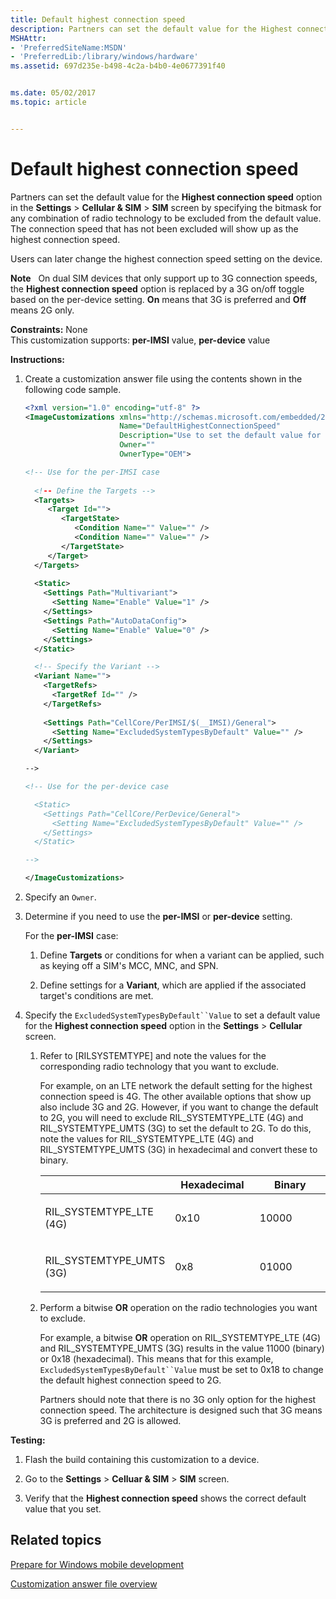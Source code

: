 ```yaml
---
title: Default highest connection speed
description: Partners can set the default value for the Highest connection speed option in the Settings Cellular SIM SIM screen by specifying the bitmask for any combination of radio technology to be excluded from the default value.
MSHAttr:
- 'PreferredSiteName:MSDN'
- 'PreferredLib:/library/windows/hardware'
ms.assetid: 697d235e-b498-4c2a-b4b0-4e0677391f40


ms.date: 05/02/2017
ms.topic: article


---
```


# Default highest connection speed


Partners can set the default value for the **Highest connection speed** option in the **Settings** &gt; **Cellular & SIM** &gt; **SIM** screen by specifying the bitmask for any combination of radio technology to be excluded from the default value. The connection speed that has not been excluded will show up as the highest connection speed.

Users can later change the highest connection speed setting on the device.

**Note**  
On dual SIM devices that only support up to 3G connection speeds, the **Highest connection speed** option is replaced by a 3G on/off toggle based on the per-device setting. **On** means that 3G is preferred and **Off** means 2G only.

 

<a href="" id="constraints---none"></a>**Constraints:** None  
This customization supports: **per-IMSI** value, **per-device** value

<a href="" id="instructions-"></a>**Instructions:**  
1.  Create a customization answer file using the contents shown in the following code sample.

    ```XML
    <?xml version="1.0" encoding="utf-8" ?>  
    <ImageCustomizations xmlns="http://schemas.microsoft.com/embedded/2004/10/ImageUpdate"  
                         Name="DefaultHighestConnectionSpeed"  
                         Description="Use to set the default value for the highest connection speed in the cellular Settings CPL."  
                         Owner=""  
                         OwnerType="OEM"> 

    <!-- Use for the per-IMSI case 
      
      <!-- Define the Targets --> 
      <Targets>
         <Target Id="">
            <TargetState>
               <Condition Name="" Value="" />
               <Condition Name="" Value="" />
            </TargetState>
         </Target>
      </Targets>
      
      <Static>
        <Settings Path="Multivariant">
          <Setting Name="Enable" Value="1" />
        </Settings>
        <Settings Path="AutoDataConfig">
          <Setting Name="Enable" Value="0" />
        </Settings>
      </Static>

      <!-- Specify the Variant -->
      <Variant Name=""> 
        <TargetRefs>
          <TargetRef Id="" /> 
        </TargetRefs>
     
        <Settings Path="CellCore/PerIMSI/$(__IMSI)/General">  
          <Setting Name="ExcludedSystemTypesByDefault" Value="" />
        </Settings>  
      </Variant>

    -->

    <!-- Use for the per-device case

      <Static>  
        <Settings Path="CellCore/PerDevice/General">  
          <Setting Name="ExcludedSystemTypesByDefault" Value="" />
        </Settings>  
      </Static>

    -->

    </ImageCustomizations>
    ```

2.  Specify an `Owner`.

3.  Determine if you need to use the **per-IMSI** or **per-device** setting.

    For the **per-IMSI** case:

    1.  Define **Targets** or conditions for when a variant can be applied, such as keying off a SIM's MCC, MNC, and SPN.

    2.  Define settings for a **Variant**, which are applied if the associated target's conditions are met.

4.  Specify the `ExcludedSystemTypesByDefault``Value` to set a default value for the **Highest connection speed** option in the **Settings** &gt; **Cellular** screen.

    1.  Refer to [RILSYSTEMTYPE] and note the values for the corresponding radio technology that you want to exclude.

        For example, on an LTE network the default setting for the highest connection speed is 4G. The other available options that show up also include 3G and 2G. However, if you want to change the default to 2G, you will need to exclude RIL\_SYSTEMTYPE\_LTE (4G) and RIL\_SYSTEMTYPE\_UMTS (3G) to set the default to 2G. To do this, note the values for RIL\_SYSTEMTYPE\_LTE (4G) and RIL\_SYSTEMTYPE\_UMTS (3G) in hexadecimal and convert these to binary.

        <table>
        <colgroup>
        <col width="33%" />
        <col width="33%" />
        <col width="33%" />
        </colgroup>
        <thead>
        <tr class="header">
        <th></th>
        <th>Hexadecimal</th>
        <th>Binary</th>
        </tr>
        </thead>
        <tbody>
        <tr class="odd">
        <td><p>RIL_SYSTEMTYPE_LTE (4G)</p></td>
        <td><p>0x10</p></td>
        <td><p>10000</p></td>
        </tr>
        <tr class="even">
        <td><p>RIL_SYSTEMTYPE_UMTS (3G)</p></td>
        <td><p>0x8</p></td>
        <td><p>01000</p></td>
        </tr>
        </tbody>
        </table>

         

    2.  Perform a bitwise **OR** operation on the radio technologies you want to exclude.

        For example, a bitwise **OR** operation on RIL\_SYSTEMTYPE\_LTE (4G) and RIL\_SYSTEMTYPE\_UMTS (3G) results in the value 11000 (binary) or 0x18 (hexadecimal). This means that for this example, `ExcludedSystemTypesByDefault``Value` must be set to 0x18 to change the default highest connection speed to 2G.

        Partners should note that there is no 3G only option for the highest connection speed. The architecture is designed such that 3G means 3G is preferred and 2G is allowed.

<a href="" id="testing-"></a>**Testing:**  
1.  Flash the build containing this customization to a device.

2.  Go to the **Settings** &gt; **Celluar & SIM** &gt; **SIM** screen.

3.  Verify that the **Highest connection speed** shows the correct default value that you set.

## Related topics

[Prepare for Windows mobile development](https://docs.microsoft.com/en-us/windows-hardware/manufacture/mobile/preparing-for-windows-mobile-development)

[Customization answer file overview](https://docs.microsoft.com/en-us/windows-hardware/customize/mobile/mcsf/customization-answer-file)
